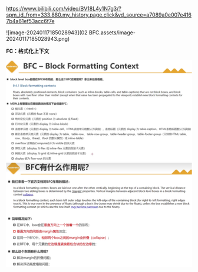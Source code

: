 https://www.bilibili.com/video/BV18L4y1N7g3/?spm_id_from=333.880.my_history.page.click&vd_source=a7089a0e007e4167b4a61ef53acc6f7e

![image-20240117185028943](02 BFC.assets/image-20240117185028943.png)





**FC：格式化上下文**







<img src="02 BFC.assets/image-20240117190155775.png" alt="image-20240117190155775" style="zoom:150%;" />











<img src="02 BFC.assets/image-20240117192504334.png" alt="image-20240117192504334" style="zoom:150%;" />







































